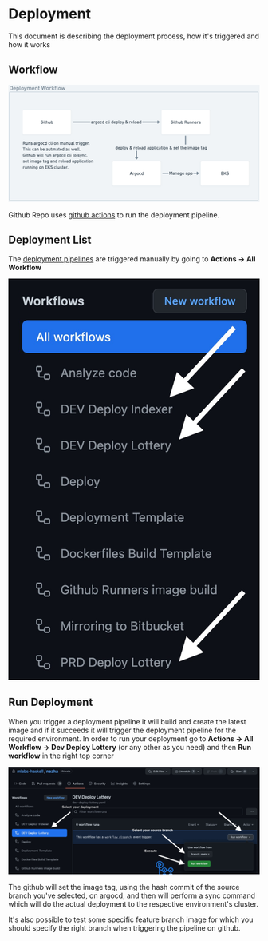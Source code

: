 # Deployment
This document is describing the deployment process, how it's triggered and how it works

## Workflow
![Deployment Workflow](./images/deployment_workflow.gif)

Github Repo uses [github actions](https://github.com/features/actions) to run the deployment pipeline.

## Deployment List
The [deployment pipelines](https://github.com/mlabs-haskell/nezha/blob/main/.github/workflows/deploy-template.yaml) are triggered manually by going to **Actions -> All Workflow**

![Deployment List](./images/deployment_list.gif)

## Run Deployment
When you trigger a deployment pipeline it will build and create the latest image and if it succeeds it will trigger the deployment pipeline for the required environment.
In order to run your deployment go to
**Actions -> All Workflow -> Dev Deploy Lottery** (or any other as you need) and then **Run workflow** in the right top corner

![Deployment Trigger](./images/deployment_trigger.gif)

The github will set the image tag, using the hash commit of the source branch you've selected, on argocd, and then will perform a sync command which will do the actual deployment to the respective environment's cluster.

It's also possible to test some specific feature branch image for which you should specify the right branch when triggering the pipeline on github.
